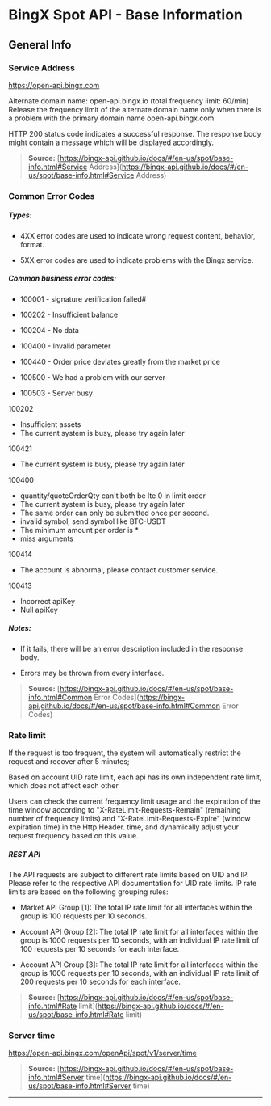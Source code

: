 # BingX Spot API - Base Information

## General Info

### Service Address

https://open-api.bingx.com

Alternate domain name: open-api.bingx.io (total frequency limit: 60/min) Release
the frequency limit of the alternate domain name only when there is a problem
with the primary domain name open-api.bingx.com

HTTP 200 status code indicates a successful response. The response body might
contain a message which will be displayed accordingly.

> **Source:**
> [https://bingx-api.github.io/docs/#/en-us/spot/base-info.html#Service
> Address](https://bingx-api.github.io/docs/#/en-us/spot/base-info.html#Service
> Address)

### Common Error Codes

##### Types:

- 4XX error codes are used to indicate wrong request content, behavior, format.

- 5XX error codes are used to indicate problems with the Bingx service.

##### Common business error codes:

- 100001 - signature verification failed#

- 100202 - Insufficient balance

- 100204 - No data

- 100400 - Invalid parameter

- 100440 - Order price deviates greatly from the market price

- 100500 - We had a problem with our server

- 100503 - Server busy

100202

- Insufficient assets
- The current system is busy, please try again later

100421

- The current system is busy, please try again later

100400

- quantity/quoteOrderQty can't both be lte 0 in limit order
- The current system is busy, please try again later
- The same order can only be submitted once per second.
- invalid symbol, send symbol like BTC-USDT
- The minimum amount per order is \*
- miss arguments

100414

- The account is abnormal, please contact customer service.

100413

- Incorrect apiKey
- Null apiKey

##### Notes:

- If it fails, there will be an error description included in the response body.

- Errors may be thrown from every interface.

> **Source:**
> [https://bingx-api.github.io/docs/#/en-us/spot/base-info.html#Common Error
> Codes](https://bingx-api.github.io/docs/#/en-us/spot/base-info.html#Common
> Error Codes)

### Rate limit

If the request is too frequent, the system will automatically restrict the
request and recover after 5 minutes;

Based on account UID rate limit, each api has its own independent rate limit,
which does not affect each other

Users can check the current frequency limit usage and the expiration of the time
window according to "X-RateLimit-Requests-Remain" (remaining number of frequency
limits) and "X-RateLimit-Requests-Expire" (window expiration time) in the Http
Header. time, and dynamically adjust your request frequency based on this value.

##### REST API

The API requests are subject to different rate limits based on UID and IP.
Please refer to the respective API documentation for UID rate limits. IP rate
limits are based on the following grouping rules:

- Market API Group \[1\]: The total IP rate limit for all interfaces within the
  group is 100 requests per 10 seconds.

- Account API Group \[2\]: The total IP rate limit for all interfaces within the
  group is 1000 requests per 10 seconds, with an individual IP rate limit of 100
  requests per 10 seconds for each interface.

- Account API Group \[3\]: The total IP rate limit for all interfaces within the
  group is 1000 requests per 10 seconds, with an individual IP rate limit of 200
  requests per 10 seconds for each interface.

> **Source:** [https://bingx-api.github.io/docs/#/en-us/spot/base-info.html#Rate
> limit](https://bingx-api.github.io/docs/#/en-us/spot/base-info.html#Rate
> limit)

### Server time

https://open-api.bingx.com/openApi/spot/v1/server/time

> **Source:**
> [https://bingx-api.github.io/docs/#/en-us/spot/base-info.html#Server
> time](https://bingx-api.github.io/docs/#/en-us/spot/base-info.html#Server
> time)

---
